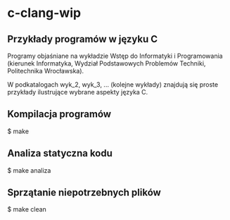 # c-clang-wip
## Przykłady programów w języku C
Programy objaśniane na wykładzie Wstęp do Informatyki i Programowania (kierunek Informatyka, Wydział Podstawowych Problemów Techniki, Politechnika Wrocławska).

W podkatalogach wyk_2, wyk_3, ... (kolejne wykłady) znajdują się proste przykłady ilustrujące wybrane aspekty języka C.

Kompilacja programów
--------------------

$ make

Analiza statyczna kodu
----------------------

$ make analiza

Sprzątanie niepotrzebnych plików
--------------------------------

$ make clean

